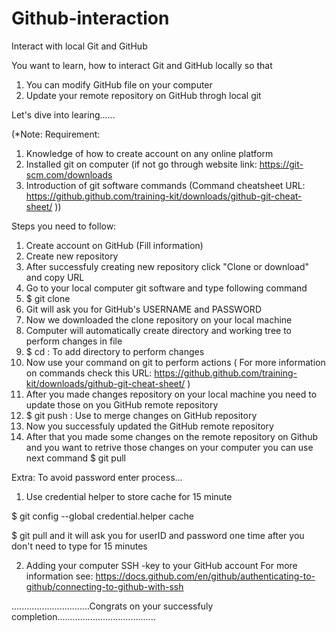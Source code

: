# Github-interaction
Interact with local Git and GitHub

You want to learn, how to interact Git and GitHub locally so that 
1. You can modify GitHub file on your computer 
2. Update your remote repository on GitHub throgh local git

Let's dive into learing......

(*Note:  Requirement: 
1. Knowledge of how to create account on any online platform
2. Installed git on computer (if not go through website link: https://git-scm.com/downloads
3. Introduction of git software commands (Command cheatsheet URL: https://github.github.com/training-kit/downloads/github-git-cheat-sheet/ ))                       

Steps you need to follow: 
1. Create account on GitHub (Fill information)
2. Create new repository
3. After successfuly creating new repository click "Clone or download" and copy URL
4. Go to your local computer git software and type following command
5. $ git clone <paste URL>
6. Git will ask you for GitHub's USERNAME and PASSWORD
7. Now we downloaded the clone repository on your local machine
8. Computer will automatically create directory and working tree to perform changes in file
9. $ cd <repository name>   : To add directory to perform changes
10. Now use your command on git to perform actions 
    ( For more information on commands check this URL: https://github.github.com/training-kit/downloads/github-git-cheat-sheet/ )
11. After you made changes repository on your local machine you need to update those on you GitHub remote repository
12. $ git push  : Use to merge changes on GitHub repository
13. Now you successfuly updated the GitHub remote repository
14. After that you made some changes on the remote repository on Github and you want to retrive those changes on your computer you
    can use next command
    $ git pull

Extra: To avoid password enter process...

1. Use credential helper to store cache for 15 minute  

$ git config --global credential.helper cache

$ git pull and it will ask you for userID and password one time after you don't need to type for 15 minutes

2. Adding your computer SSH -key to your GitHub account 
For more information see: https://docs.github.com/en/github/authenticating-to-github/connecting-to-github-with-ssh


...............................Congrats on your successfuly completion.......................................


